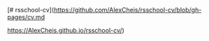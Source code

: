 [# rsschool-cv](https://github.com/AlexCheis/rsschool-cv/blob/gh-pages/cv.md

https://AlexCheis.github.io/rsschool-cv/)
